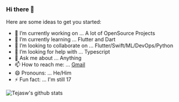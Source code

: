 ### Hi there 👋


Here are some ideas to get you started:

- 🔭 I’m currently working on ... A lot of OpenSource Projects
- 🌱 I’m currently learning ... Flutter and Dart
- 👯 I’m looking to collaborate on ... Flutter/Swift/ML/DevOps/Python
- 🤔 I’m looking for help with ... Typescript 
- 💬 Ask me about ... Anything
- 📫 How to reach me: ... [Gmail](guptatejasw2002@gmail.com)
- 😄 Pronouns: ... He/Him
- ⚡ Fun fact: ... I'm still 17 

![Tejasw's github stats](https://github-readme-stats.vercel.app/api?username=TejaswGupta&count_private=true&show_icons=true)
